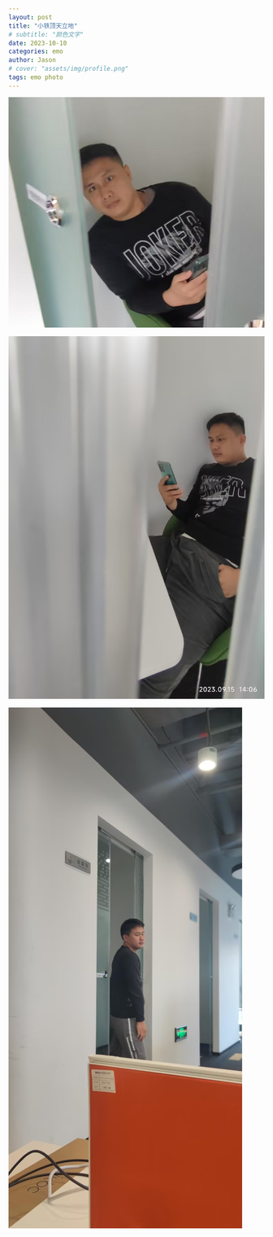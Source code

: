 ```yaml
---
layout: post
title: "小铁顶天立地"
# subtitle: "颜色文字"
date: 2023-10-10
categories: emo
author: Jason
# cover: "assets/img/profile.png"
tags: emo photo
---
```



![小铁](/assets/img/xt.png)

![小铁愣住 ](/assets/img/xt2.jpg)

![tk](/assets/img/tk.jpg)
